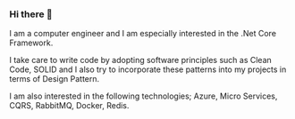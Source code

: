 ### Hi there 👋

I am a computer engineer and I am especially interested in the .Net Core Framework. 

I take care to write code by adopting software principles such as Clean Code, SOLID and I also try to incorporate these patterns into my projects in terms of Design Pattern. 

I am also interested in the following technologies; Azure, Micro Services, CQRS, RabbitMQ, Docker, Redis.

